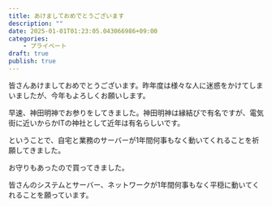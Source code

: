 ```yaml
---
title: あけましておめでとうございます
description: ""
date: 2025-01-01T01:23:05.043066986+09:00
categories:
    - プライベート
draft: true
publish: true
---
```


皆さんあけましておめでとうございます。昨年度は様々な人に迷惑をかけてしまいましたが、今年もよろしくお願いします。

早速、神田明神でお参りをしてきました。神田明神は縁結びで有名ですが、電気街に近いからかITの神社として近年は有名らしいです。

ということで、自宅と業務のサーバーが1年間何事もなく動いてくれることを祈願してきました。

<Tweet tweetId="1874118485397430364" />

お守りもあったので買ってきました。

<Tweet tweetId="1874125985073025288" />

皆さんのシステムとサーバー、ネットワークが1年間何事もなく平穏に動いてくれることを願っています。
